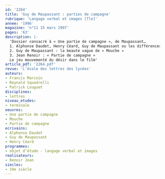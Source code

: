 ```yaml
---
id: '2264'
title: 'Guy de Maupassant : parties de campagne'
rubrique: 'Langage verbal et images [Tle]'
annee: '1996'
magazine: 'n°11 15 mars 1997'
pages: '63'
description: |-
  'Dossier consacré à « Une partie de campagne », de Maupassant…
  1. Alphonse Daudet, Henry Céard, Guy de Maupassant ou les différences d’un style : les environs de Paris
  2. Guy de Maupassant : la beauté vague de « Mouche »
  3. Jean Renoir : « Partie de campagne »
  Le jeu mouvementé du désir dans le film'
article_pdf: '2264.pdf'
revue: 'L’école des lettres des lycées'
auteurs:
- Francis Marcoin
- Reynald Squadrelli
- Patrick Louguet
disciplines:
- lettres
niveau_etudes:
- terminale
oeuvres:
- Une partie de campagne
- Mouche
- Partie de campagne
ecrivains:
- Alphonse Daudet
- Guy de Maupassant
- Henry Céard
programmes:
- objet d’étude - langage verbal et images
realisateurs:
- Renoir Jean
siecles:
- 19e siècle
---
```

